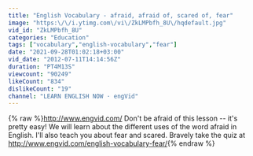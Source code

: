 ```yaml
---
title: "English Vocabulary - afraid, afraid of, scared of, fear"
image: "https:\/\/i.ytimg.com\/vi\/ZkLMPbfh_8U\/hqdefault.jpg"
vid_id: "ZkLMPbfh_8U"
categories: "Education"
tags: ["vocabulary","english-vocabulary","fear"]
date: "2021-09-28T01:02:18+03:00"
vid_date: "2012-07-11T14:14:56Z"
duration: "PT4M13S"
viewcount: "90249"
likeCount: "834"
dislikeCount: "19"
channel: "LEARN ENGLISH NOW · engVid"
---
```

{% raw %}<a rel="nofollow" target="blank" href="http://www.engvid.com/">http://www.engvid.com/</a> Don't be afraid of this lesson -- it's pretty easy! We will learn about the different uses of the word afraid in English. I'll also teach you about fear and scared. Bravely take the quiz at <a rel="nofollow" target="blank" href="http://www.engvid.com/english-vocabulary-fear/">http://www.engvid.com/english-vocabulary-fear/</a>{% endraw %}
